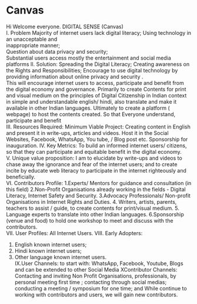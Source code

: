# Canvas
Hi Welcome everyone.  DIGITAL SENSE (Canvas)  
I. Problem 
  Majority of internet users lack digital literacy;
  Using technology in an unacceptable and  
  inappropriate manner;  
  Question about data  privacy and security;   
  Substantial users access mostly the entertainment 
  and social media platforms 
II. Solution:
Spreading the Digital Literacy;
Creating awareness on the Rights and Responsibilities;
Encourage to use digital technology by providing information about online privacy and security .    
This will encourage  internet users to access, participate and benefit from the digital economy and governance.
Primarily to create Contents for print and visual medium on the principles of Digital Citizenship in Indian context in simple and understandable english/ hindi, also translate and make it available in other Indian languages. 
Ultimately to create a platform ( webpage) to host the contents created. So that Everyone understand, participate and benefit  
III. Resources Required: 
Minimum Viable Project: Creating content in English and present it in write-ups, articles and videos. 
Host it in the Social Websites, Facebook, WhatsApp, You tube, / Blog post etc. Sponsorship for inauguration. 
IV. Key Metrics: To build an informed internet users/ citizens, so that they can participate and equitable benefit in the digital economy.  
V. Unique value proposition:
I am to elucidate by write-ups and videos to chase away the ignorance and fear of the internet users; and to create incite by educate web literacy to participate in the internet righteously and beneficially.  
VI. Contributors Profile: 
1.Experts/ Mentors for guidance and consultation (in this field) 
2.Non-Profit Organisations already working in the fields - Digital Literacy, Internet Safety and Security. 
3.Advocacy Professionals/ Non-profit Organisations in Internet Rights and Duties. 
4. Writers, artists, parents, teachers to assist / guide, to create contents for print/visual medium. 
5. Language experts to translate into other Indian languages.
6.Sponsorship (venue and food) to hold one workshop to meet and discuss with the contributors.  
VII. User Profiles: 
All Internet Users. 
VIII. Early Adopters:  
1. English known internet users; 
2. Hindi known internet users; 
3. Other language known internet users.  
IX.User Channels: 
 to start with: WhatsApp, Facebook, Youtube, Blogs and can be extended to other Social Media 
 XContributor Channels: 
 Contacting and inviting Non Profit Organisations, professionals, by personal meeting first time ; 
 contacting through social medias; 
 conducting a meeting / symposium for one time; and
 While continue to working with contributors and users, we will gain new contributors.
 
 

